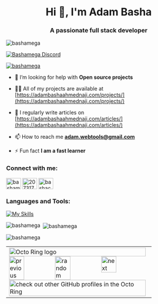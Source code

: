 <h1 align="center">Hi 👋, I'm Adam Basha</h1>
<h3 align="center">A passionate full stack developer</h3>

<p align="left"> <img src="https://komarev.com/ghpvc/?username=bashamega&label=Profile%20views&color=0e75b6&style=flat" alt="bashamega" /> </p>
  <a href="https://discord.gg/fHQv7EXEGF">
    <img src="https://img.shields.io/discord/1296806270585802863?logo=discord&style=for-the-badge&color=404EED" alt="Bashamega Discord"/>
  </a>
<p align="left"> <a href="https://github.com/ryo-ma/github-profile-trophy"><img src="https://github-profile-trophy.vercel.app/?username=bashamega" alt="bashamega" /></a> </p>

- 🤝 I’m looking for help with **Open source projects**

- 👨‍💻 All of my projects are available at [https://adambashaahmednaji.com/projects/](https://adambashaahmednaji.com/projects/)

- 📝 I regularly write articles on [https://adambashaahmednaji.com/articles/](https://adambashaahmednaji.com/articles/)

- 📫 How to reach me **adam.webtools@gmail.com**

- ⚡ Fun fact **I am a fast learner**

<h3 align="left">Connect with me:</h3>
<p align="left">
<a href="https://dev.to/bashamega" target="blank"><img align="center" src="https://raw.githubusercontent.com/rahuldkjain/github-profile-readme-generator/master/src/images/icons/Social/devto.svg" alt="bashamega" height="30" width="40" /></a>
<a href="https://stackoverflow.com/users/20731770" target="blank"><img align="center" src="https://raw.githubusercontent.com/rahuldkjain/github-profile-readme-generator/master/src/images/icons/Social/stack-overflow.svg" alt="20731770" height="30" width="40" /></a>
<a href="https://www.youtube.com/@bashacoder" target="blank"><img align="center" src="https://raw.githubusercontent.com/rahuldkjain/github-profile-readme-generator/master/src/images/icons/Social/youtube.svg" alt="bashacoder" height="30" width="40" /></a>
</p>

<h3 align="left">Languages and Tools:</h3>

[![My Skills](https://skillicons.dev/icons?i=js,html,css,next,tailwind,sass,ts,vite,react,firebase,git,github,md,vscode,wordpress,py,dart,flutter,nodejs,bots,devto,express,nest,docker)](https://skillicons.dev)

<p><img align="left" src="https://github-readme-stats.vercel.app/api/top-langs?username=bashamega&show_icons=true&locale=en&layout=compact" alt="bashamega" /></p>

<p>&nbsp;<img align="center" src="https://github-readme-stats.vercel.app/api?username=bashamega&show_icons=true&locale=en" alt="bashamega" /></p>

<p><img align="center" src="https://github-readme-streak-stats.herokuapp.com/?user=bashamega&" alt="bashamega" /></p>


<table><tbody><tr><td><a href="https://octo-ring.com/"><img src="https://octo-ring.com/static/img/widget/top.png" width="99%" alt="Octo Ring logo" align="top"></a><br><a href="https://octo-ring.com/p/Bashamega/prev"><img src="https://octo-ring.com/static/img/widget/prev.png" width="33%" alt="previous" align="top" title="previous profile"></a><a href="https://octo-ring.com/p/Bashamega/random"><img src="https://octo-ring.com/static/img/widget/random.png" width="33%" alt="random" align="top" title="random profile"></a><a href="https://octo-ring.com/p/Bashamega/next"><img src="https://octo-ring.com/static/img/widget/next.png" width="33%" alt="next" align="top" title="next profile"></a><br><a href="https://octo-ring.com/"><img src="https://octo-ring.com/static/img/widget/bottom.png" width="99%" alt="check out other GitHub profiles in the Octo Ring" align="top"></a></td></tr></tbody></table>
